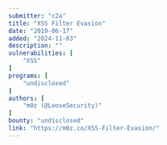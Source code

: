 ```yaml
---
submitter: "c2a"
title: "XSS Filter Evasion"
date: "2019-06-17"
added: "2024-11-03"
description: ""
vulnerabilities: [
    "XSS"
]
programs: [
    "undisclosed"
]
authors: [
    "m0z (@LooseSecurity)"
]
bounty: "undisclosed"
link: "https://m0z.co/XSS-Filter-Evasion/"
---
```




